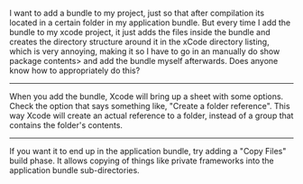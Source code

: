 I want to add a bundle to my project, just so that after compilation its located in a certain folder in my application bundle.  But every time I add the bundle to my xcode project, it just adds the files inside the bundle and creates the directory structure around it in the xCode directory listing, which is very annoying, making it so I have to go in an manually do show package contents> and add the bundle myself afterwards.  Does anyone know how to appropriately do this?

----

When you add the bundle, Xcode will bring up a sheet with some options. Check the option that says something like, "Create a folder reference". This way Xcode will create an actual reference to a folder, instead of a group that contains the folder's contents.

----

If you want it to end up in the application bundle, try adding a "Copy Files" build phase.  It allows copying of things like private frameworks into the application bundle sub-directories.

